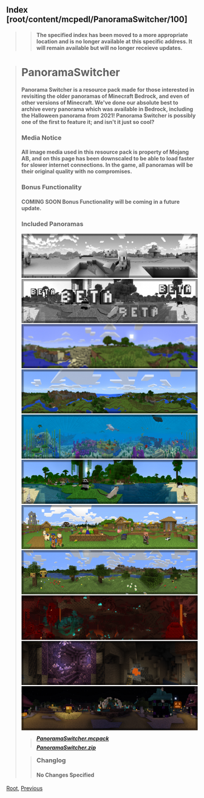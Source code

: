 ## Index [root/content/mcpedl/PanoramaSwitcher/100]
> > #### The specified index has been moved to a more appropriate location and is no longer available at this specific address. It will remain available but will no longer receieve updates.

> # PanoramaSwitcher
> #### Panorama Switcher is a resource pack made for those interested in revisiting the older panoramas of Minecraft Bedrock, and even of other versions of Minecraft. We've done our absolute best to archive every panorama which was available in Bedrock, including the Halloween panorama from 2021! Panorama Switcher is possibly one of the first to feature it; and isn't it just so cool?
> ### Media Notice
> #### All image media used in this resource pack is property of Mojang AB, and on this page has been downscaled to be able to load faster for slower internet connections. In the game, all panoramas will be their original quality with no compromises.
> ### Bonus Functionality
> #### **COMING SOON** Bonus Functionality will be coming in a future update.
> ### Included Panoramas
> ![Image](././upload/panorama-switcher_2.png)
> ![Image](././upload/panorama-switcher_3.png)
> ![Image](././upload/panorama-switcher_4.png)
> ![Image](././upload/panorama-switcher_5.png)
> ![Image](././upload/panorama-switcher_6.png)
> ![Image](././upload/panorama-switcher_7.png)
> ![Image](././upload/panorama-switcher_8.png)
> ![Image](././upload/panorama-switcher_9.png)
> ![Image](././upload/panorama-switcher_10.png)
> ![Image](././upload/panorama-switcher_11.png)
> ![Image](././upload/panorama-switcher_12.png)
>
> > ##### [PanoramaSwitcher.mcpack](https://github.com/Kee7702/Kee7702.github.io/releases/download/resbin/mcpedl.100.PanoramaSwitcher.mcpack)
> > ##### [PanoramaSwitcher.zip](https://github.com/Kee7702/Kee7702.github.io/releases/download/resbin/mcpedl.100.PanoramaSwitcher.zip)
>
> > ### Changlog
> > #### No Changes Specified

[Root](/), [Previous](.././)
<head><style>blockquote>* h5 { line-height:0!important } </style></head>
